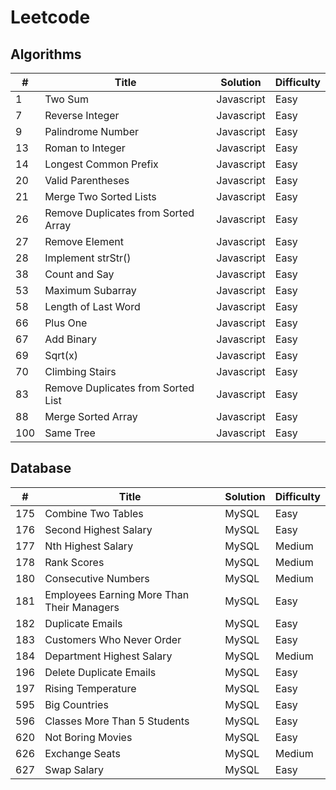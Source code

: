 # Leetcode

## Algorithms
|  #	|	Title	|	Solution	|	Difficulty	|
| -------- | -------- | -------- | -------- |
| 1 | Two Sum | Javascript | Easy |
| 7 | Reverse Integer | Javascript | Easy |
| 9 | Palindrome Number | Javascript | Easy |
| 13 | Roman to Integer | Javascript | Easy |
| 14 | Longest Common Prefix | Javascript | Easy |
| 20 | Valid Parentheses | Javascript | Easy |
| 21 | Merge Two Sorted Lists | Javascript | Easy |
| 26 | Remove Duplicates from Sorted Array | Javascript | Easy |
| 27 | Remove Element | Javascript | Easy |
| 28 | Implement strStr() | Javascript | Easy |
| 38 | Count and Say | Javascript | Easy |
| 53 | Maximum Subarray | Javascript | Easy |
| 58 | Length of Last Word | Javascript | Easy |
| 66 | Plus One | Javascript | Easy |
| 67 | Add Binary | Javascript | Easy |
| 69 | Sqrt(x) | Javascript | Easy |
| 70 | Climbing Stairs | Javascript | Easy |
| 83 | Remove Duplicates from Sorted List | Javascript | Easy |
| 88 | Merge Sorted Array | Javascript | Easy |
| 100 | Same Tree | Javascript | Easy |


## Database
|  #	|	Title	|	Solution	|	Difficulty	|
| -------- | -------- | -------- | -------- |
| 175 | Combine Two Tables | MySQL | Easy |
| 176 | Second Highest Salary | MySQL | Easy |
| 177 | Nth Highest Salary | MySQL | Medium |
| 178 | Rank Scores | MySQL | Medium |
| 180 | Consecutive Numbers | MySQL | Medium |
| 181 | Employees Earning More Than Their Managers | MySQL | Easy |
| 182 | Duplicate Emails | MySQL | Easy |
| 183 | Customers Who Never Order | MySQL | Easy |
| 184 | Department Highest Salary | MySQL | Medium |
| 196 | Delete Duplicate Emails | MySQL | Easy |
| 197 | Rising Temperature | MySQL | Easy |
| 595 | Big Countries | MySQL | Easy |
| 596 | Classes More Than 5 Students | MySQL | Easy |
| 620 | Not Boring Movies  | MySQL | Easy |
| 626 | Exchange Seats | MySQL | Medium |
| 627 | Swap Salary | MySQL | Easy |

